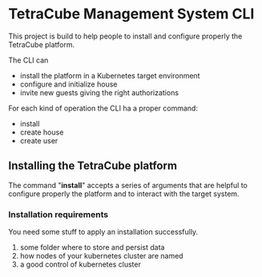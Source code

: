 # TetraCube Management System CLI

This project is build to help people to install and configure properly the
TetraCube platform.

The CLI can
* install the platform in a Kubernetes target environment
* configure and initialize house
* invite new guests giving the right authorizations

For each kind of operation the CLI ha a proper command:
* install
* create house
* create user

## Installing the TetraCube platform
The command "**install**" accepts a series of arguments that are helpful 
to configure properly the platform and to interact with the target system.

### Installation requirements
You need some stuff to apply an installation successfully.
1. some folder where to store and persist data 
2. how nodes of your kubernetes cluster are named
3. a good control of kubernetes cluster

